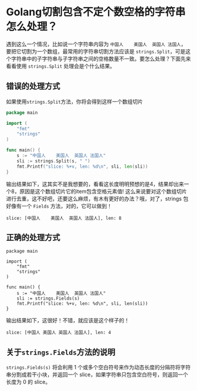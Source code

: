 # Golang切割包含不定个数空格的字符串怎么处理？

遇到这么一个情况，比如说一个字符串内容为 `中国人    美国人  英国人 法国人`，要把它切割为一个数组，最常用的字符串切割方法应该是 `strings.Split`，可是这个字符串中的子字符串与子字符串之间的空格数量不一致。要怎么处理？下面先来看看使用 `strings.Split` 处理会是个什么结果。

## 错误的处理方式

如果使用`strings.Split`方法，你将会得到这样一个数组切片

```go
package main

import (
	"fmt"
	"strings"
)

func main() {
	s := "中国人    美国人  英国人 法国人"
	sli := strings.Split(s, " ")
	fmt.Printf("slice: %+v, len: %d\n", sli, len(sli))
}
```

输出结果如下，这其实不是我想要的，看看这长度明明预想的是4，结果却出来一个8，原因是这个数组切片它的item包含空格元素值! 这么来说要对这个数组切片进行去重，这不好吧，还要这么麻烦，有木有更好的办法？哦，对了，strings 包好像有一个 `Fields` 方法，对的，它可以做到！

```shell
slice: [中国人    美国人  英国人 法国人], len: 8
```

## 正确的处理方式

```shell
package main

import (
	"fmt"
	"strings"
)

func main() {
	s := "中国人    美国人  英国人 法国人"
	sli := strings.Fields(s)
	fmt.Printf("slice: %+v, len: %d\n", sli, len(sli))
}
```

输出结果如下，这很好！不错，就应该是这个样子的！

```shell
slice: [中国人 美国人 英国人 法国人], len: 4
```

## 关于`strings.Fields`方法的说明

`strings.Fields(s)` 将会利用 1 个或多个空白符号来作为动态长度的分隔符将字符串分割成若干小块，并返回一个 slice，如果字符串只包含空白符号，则返回一个长度为 0 的 slice。

